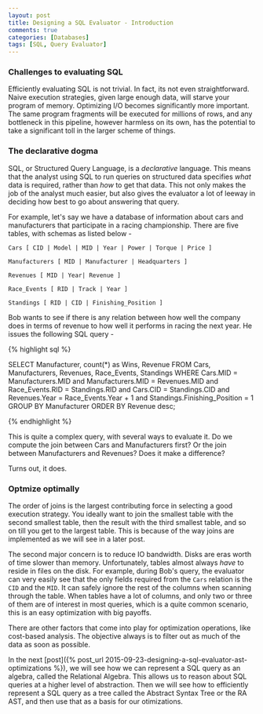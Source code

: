 ```yaml
---
layout: post
title: Designing a SQL Evaluator - Introduction
comments: true
categories: [Databases]
tags: [SQL, Query Evaluator]
---
```


### Challenges to evaluating SQL

Efficiently evaluating SQL is not trivial. In fact, its not even straightforward. Naive execution strategies, given large enough data, will starve your program of memory. Optimizing I/O becomes significantly more important. The same program fragments will be executed for millions of rows, and any bottleneck in this pipeline, however harmless on its own, has the potential to take a significant toll in the larger scheme of things.

### The declarative dogma

SQL, or Structured Query Language, is a <i>declarative</i> language. This means that the analyst using SQL to run queries on structured data specifies <i>what</i> data is required, rather than <i>how</i> to get that data. This not only makes the job of the analyst much easier, but also gives the evaluator a lot of leeway in deciding how best to go about answering that query.

For example, let's say we have a database of information about cars and manufacturers that participate in a racing championship. There are five tables, with schemas as listed below -

```
Cars [ CID | Model | MID | Year | Power | Torque | Price ]

Manufacturers [ MID | Manufacturer | Headquarters ]

Revenues [ MID | Year| Revenue ]

Race_Events [ RID | Track | Year ]

Standings [ RID | CID | Finishing_Position ]
```
Bob wants to see if there is any relation between how well the company does in terms of revenue to how well it performs in racing the next year. He issues the following SQL query -

{% highlight sql %}

SELECT 
	Manufacturer, count(*) as Wins, Revenue
FROM
	Cars, Manufacturers, Revenues, Race_Events, Standings
WHERE
	Cars.MID = Manufacturers.MID
	and Manufacturers.MID = Revenues.MID
	and Race_Events.RID = Standings.RID
	and Cars.CID = Standings.CID
	and Revenues.Year = Race_Events.Year + 1
	and Standings.Finishing_Position = 1
GROUP BY
	Manufacturer
ORDER BY 
	Revenue desc;

{% endhighlight %}

This is quite a complex query, with several ways to evaluate it. Do we compute the join between Cars and Manufacturers first? Or the join between Manufacturers and Revenues? Does it make a difference?

Turns out, it does.

### Optmize optimally

The order of joins is the largest contributing force in selecting a good execution strategy. You ideally want to join the smallest table with the second smallest table, then the result with the third smallest table, and so on till you get to the largest table. This is because of the way joins are implemented as we will see in a later post.

The second major concern is to reduce IO bandwidth. Disks are eras worth of time slower than memory. Unfortunately, tables almost always <i>have</i> to reside in files on the disk. For example, during Bob's query, the evaluator can very easily see that the only fields required from the ```Cars``` relation is the ```CID``` and the ```MID```. It can safely ignore the rest of the columns when scanning through the table. When tables have a lot of columns, and only two or three of them are of interest in most queries, which is a quite common scenario, this is an easy optimization with big payoffs.

There are other factors that come into play for optimization operations, like cost-based analysis. The objective always is to filter out as much of the data as soon as possible. 

In the next [post]({% post_url 2015-09-23-designing-a-sql-evaluator-ast-optimizations %}), we will see how we can represent a SQL query as an algebra, called the Relational Algebra. This allows us to reason about SQL queries at a higher level of abstraction. Then we will see how to efficiently represent a SQL query as a tree called the Abstract Syntax Tree or the RA AST, and then use that as a basis for our otimizations.
